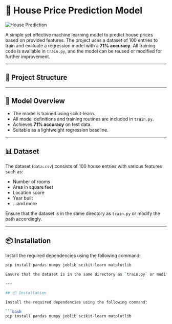 # 🏡 House Price Prediction Model

![House Prediction](https://i.pinimg.com/736x/0e/c2/94/0ec294ac6fc6e583ad648f9aefd01666.jpg)

A simple yet effective machine learning model to predict house prices based on provided features. The project uses a dataset of 100 entries to train and evaluate a regression model with a **71% accuracy**. All training code is available in `train.py`, and the model can be reused or modified for further improvement.

---

## 📁 Project Structure



---

## 🧠 Model Overview

- The model is trained using scikit-learn.
- All model definitions and training routines are included in `train.py`.
- Achieves **71% accuracy** on test data.
- Suitable as a lightweight regression baseline.

---

## 📊 Dataset

The dataset (`data.csv`) consists of 100 house entries with various features such as:

- Number of rooms  
- Area in square feet  
- Location score  
- Year built  
- ...and more  

Ensure that the dataset is in the same directory as `train.py` or modify the path accordingly.

---

## 📦 Installation

Install the required dependencies using the following command:

```bash
pip install pandas numpy joblib scikit-learn matplotlib

Ensure that the dataset is in the same directory as `train.py` or modify the path accordingly.

---

## 📦 Installation

Install the required dependencies using the following command:

```bash
pip install pandas numpy joblib scikit-learn matplotlib
